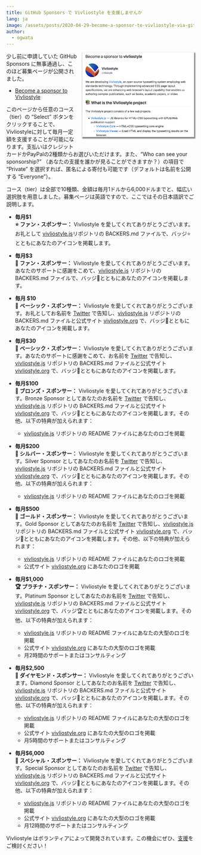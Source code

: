 ```yaml
---
title: GitHub Sponsors で Vivliostyle を支援しませんか
lang: ja
image: /assets/posts/2020-04-29-become-a-sponsor-to-vivliostyle-via-github-sponsors/gitHub-sponsors.png
author:
  - ogwata
---
```

<div style="float: right; margin: 0 0 1em 1em;"><a href="https://github.com/sponsors/vivliostyle"><img src="/assets/posts/2020-04-29-become-a-sponsor-to-vivliostyle-via-github-sponsors/gitHub-sponsors.png" alt="Become a sponsor to vivliostyle" style="width: 300px; box-shadow: 1px 2px 2.5px 1.5px grey;" /></a></div>

少し前に申請していた GitHub Sponsors に無事通過し、このほど募集ページが公開されました。

- [Become a sponsor to Vivliostyle](https://github.com/sponsors/vivliostyle)

このページから任意のコース（tier）の “Select” ボタンをクリックすることで、Vivliostyleに対して毎月一定額を支援することが可能になります。支払いはクレジットカードかPayPalの2種類からお選びいただけます。また、“Who can see your sponsorship?” （あなたの支援を誰かが見ることができますか？）の項目で “Private” を選択すれば、匿名による寄付も可能です（デフォルトは名前を公開する “Everyone”）。

コース（tier）は全部で10種類、金額は毎月1ドルから6,000ドルまでと、幅広い選択肢を用意しました。募集ページは英語ですので、ここではその日本語訳でご説明します。

- **毎月$1**  
**⭐️ ファン・スポンサー：** Vivliostyle を愛してくれてありがとうございます。お礼として [vivliostyle.js](https://github.com/vivliostyle/vivliostyle.js)リポジトリの BACKERS.md ファイルで、バッジ⭐️とともにあなたのアイコンを掲載します。

- **毎月$3**  
**🌟 ファン・スポンサー：** Vivliostyle を愛してくれてありがとうございます。あなたのサポートに感謝をこめて、[vivliostyle.js](https://github.com/vivliostyle/vivliostyle.js) リポジトリの BACKERS.md ファイルで、バッジ🌟とともにあなたのアイコンを掲載します。

- **毎月 $10**  
**🌹 ベーシック・スポンサー：** Vivliostyle を愛してくれてありがとうございます。お礼としてお名前を [Twitter](https://twitter.com/Vivliostyle) で告知し、[vivliostyle.js](https://github.com/vivliostyle/vivliostyle.js) リポジトリの BACKERS.md ファイルと公式サイト [vivliostyle.org](https://vivliostyle.org) で、バッジ🌹とともにあなたのアイコンを掲載します。

- **毎月$30**  
**💐 ベーシック・スポンサー：** Vivliostyle を愛してくれてありがとうございます。あなたのサポートに感謝をこめて、お名前を [Twitter](https://twitter.com/Vivliostyle) で告知し、[vivliostyle.js](https://github.com/vivliostyle/vivliostyle.js) リポジトリの BACKERS.md ファイルと公式サイト [vivliostyle.org](https://vivliostyle.org) で、バッジ💐とともにあなたのアイコンを掲載します。

- **毎月$100**  
**🥉 ブロンズ・スポンサー：** Vivliostyle を愛してくれてありがとうございます。Bronze Sponsor としてあなたのお名前を [Twitter](https://twitter.com/Vivliostyle) で告知し、[vivliostyle.js](https://github.com/vivliostyle/vivliostyle.js) リポジトリの BACKERS.md ファイルと公式サイト [vivliostyle.org](https://vivliostyle.org) で、バッジ🥉とともにあなたのアイコンを掲載します。その他、以下の特典が加えられます：
  - [vivliostyle.js](https://github.com/vivliostyle/vivliostyle.js) リポジトリの README ファイルにあなたのロゴを掲載

- **毎月$200**  
**🥈 シルバー・スポンサー：** Vivliostyle を愛してくれてありがとうございます。Silver Sponsor としてあなたのお名前を [Twitter](https://twitter.com/Vivliostyle) で告知し、[vivliostyle.js](https://github.com/vivliostyle/vivliostyle.js) リポジトリの BACKERS.md ファイルと公式サイト [vivliostyle.org](https://vivliostyle.org) で、バッジ🥈とともにあなたのアイコンを掲載します。その他、以下の特典が加えられます：
  - [vivliostyle.js](https://github.com/vivliostyle/vivliostyle.js) リポジトリの README ファイルにあなたのロゴを掲載

- **毎月$500**  
**🥇 ゴールド・スポンサー：** Vivliostyle を愛してくれてありがとうございます。Gold Sponsor としてあなたのお名前を [Twitter](https://twitter.com/Vivliostyle) で告知し、[vivliostyle.js](https://github.com/vivliostyle/vivliostyle.js) リポジトリの BACKERS.md ファイルと公式サイト [vivliostyle.org](https://vivliostyle.org) で、バッジ🥇とともにあなたのアイコンを掲載します。その他、以下の特典が加えられます：
  - [vivliostyle.js](https://github.com/vivliostyle/vivliostyle.js) リポジトリの README ファイルにあなたのロゴを掲載
  - 公式サイト [vivliostyle.org](https://vivliostyle.org) にあなたのロゴを掲載

- **毎月$1,000**  
**🏆 プラチナ・スポンサー：** Vivliostyle を愛してくれてありがとうございます。Platinum Sponsor としてあなたのお名前を [Twitter](https://twitter.com/Vivliostyle) で告知し、[vivliostyle.js](https://github.com/vivliostyle/vivliostyle.js) リポジトリの BACKERS.md ファイルと公式サイト [vivliostyle.org](https://vivliostyle.org) で、バッジ🏆とともにあなたのアイコンを掲載します。その他、以下の特典が加えられます：
  - [vivliostyle.js](https://github.com/vivliostyle/vivliostyle.js) リポジトリの README ファイルにあなたの大型のロゴを掲載
  - 公式サイト [vivliostyle.org](https://vivliostyle.org) にあなたの大型のロゴを掲載
  - 月2時間のサポートまたはコンサルティング

- **毎月$2,500**  
**💎 ダイヤモンド・スポンサー：** Vivliostyle を愛してくれてありがとうございます。Diamond Sponsor としてあなたのお名前を [Twitter](https://twitter.com/Vivliostyle) で告知し、[vivliostyle.js](https://github.com/vivliostyle/vivliostyle.js) リポジトリの BACKERS.md ファイルと公式サイト [vivliostyle.org](https://vivliostyle.org) で、バッジ💎とともにあなたのアイコンを掲載します。その他、以下の特典が加えられます：
  - [vivliostyle.js](https://github.com/vivliostyle/vivliostyle.js) リポジトリの README ファイルにあなたの大型のロゴを掲載
  - 公式サイト [vivliostyle.org](https://vivliostyle.org) にあなたの大型のロゴを掲載
  - 月5時間のサポートまたはコンサルティング

- **毎月$6,000**  
**💠 スペシャル・スポンサー：** Vivliostyle を愛してくれてありがとうございます。Special Sponsor としてあなたのお名前を [Twitter](https://twitter.com/Vivliostyle) で告知し、[vivliostyle.js](https://github.com/vivliostyle/vivliostyle.js) リポジトリの BACKERS.md ファイルと公式サイト [vivliostyle.org](https://vivliostyle.org) で、バッジ💠とともにあなたのアイコンを掲載します。その他、以下の特典が加えられます：
  - [vivliostyle.js](https://github.com/vivliostyle/vivliostyle.js) リポジトリの README ファイルにあなたの大型のロゴを掲載
  - 公式サイト [vivliostyle.org](https://vivliostyle.org) にあなたの大型のロゴを掲載
  - 月12時間のサポートまたはコンサルティング

Vivliostyle はボランティアによって開発されています。この機会にぜひ、[支援](https://github.com/sponsors/vivliostyle)をご検討ください！
